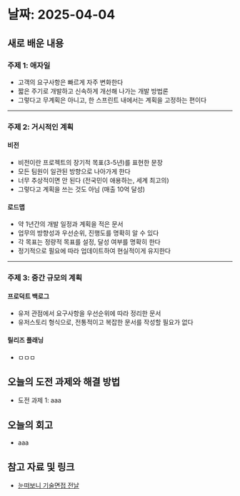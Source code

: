 # 날짜: 2025-04-04

## 새로 배운 내용
### 주제 1: 애자일
- 고객의 요구사항은 빠르게 자주 변화한다
- 짧은 주기로 개발하고 신속하게 개선해 나가는 개발 방법론
- 그렇다고 무계획은 아니고, 한 스프린트 내에서는 계획을 고정하는 편이다

---

### 주제 2: 거시적인 계획
#### 비전
- 비전이란 프로젝트의 장기적 목표(3-5년)를 표현한 문장
- 모든 팀원이 일관된 방향으로 나아가게 한다
- 너무 추상적이면 안 된다 (전국민이 애용하는, 세계 최고의)
- 그렇다고 계획을 쓰는 것도 아님 (매출 10억 달성)

#### 로드맵
- 약 1년간의 개발 일정과 계획을 적은 문서
- 업무의 방향성과 우선순위, 진행도를 명확히 알 수 있다
- 각 목표는 정량적 목표를 설정, 달성 여부를 명확히 한다
- 정기적으로 필요에 따라 업데이트하여 현실적이게 유지한다

---

### 주제 3: 중간 규모의 계획
#### 프로덕트 백로그
- 유저 관점에서 요구사항을 우선순위에 따라 정리한 문서
- 유저스토리 형식으로, 전통적이고 복잡한 문서를 작성할 필요가 없다

#### 릴리즈 플래닝
- ㅁㅁㅁ

## 오늘의 도전 과제와 해결 방법
- 도전 과제 1: aaa

## 오늘의 회고
- aaa
  
## 참고 자료 및 링크
- [눈떠보니 기술면접 전날](https://ridibooks.com/books/2773000080)
